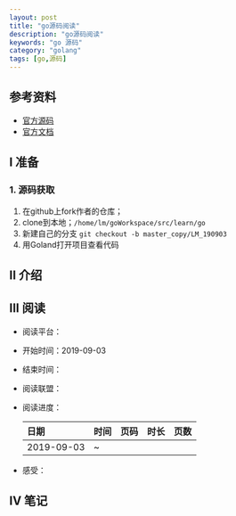 ```yaml
---
layout: post
title: "go源码阅读"
description: "go源码阅读"
keywords: "go 源码"
category: "golang"
tags: [go,源码]
---
```


## 参考资料
- [官方源码](https://github.com/golang/go)
- [官方文档](https://golang.org) 
 
## I 准备
### 1. 源码获取
1. 在github上fork作者的仓库；
2. clone到本地；`/home/lm/goWorkspace/src/learn/go`
3. 新建自己的分支
`git checkout -b master_copy/LM_190903`
4. 用Goland打开项目查看代码



## II 介绍




## III 阅读
* 阅读平台：
* 开始时间：2019-09-03
* 结束时间：
* 阅读联盟：
* 阅读进度：
    
    |日期|时间|页码|时长|页数|
    |:---|:---|:---|:---|:---|
    |2019-09-03|~||||

* 感受：


## IV 笔记
